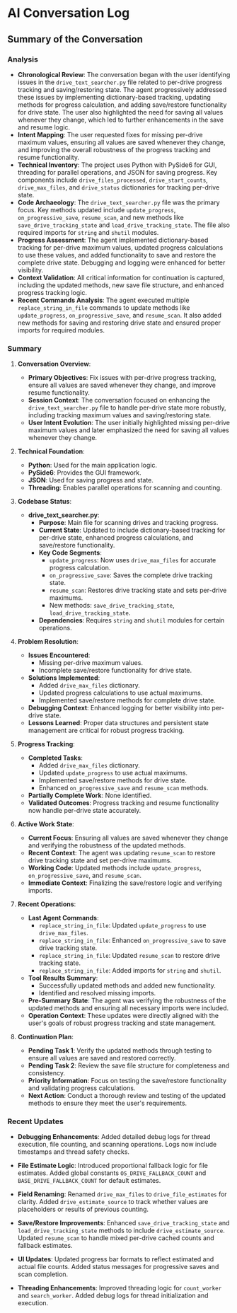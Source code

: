 # AI Conversation Log

## Summary of the Conversation

### Analysis
- **Chronological Review**: The conversation began with the user identifying issues in the `drive_text_searcher.py` file related to per-drive progress tracking and saving/restoring state. The agent progressively addressed these issues by implementing dictionary-based tracking, updating methods for progress calculation, and adding save/restore functionality for drive state. The user also highlighted the need for saving all values whenever they change, which led to further enhancements in the save and resume logic.
- **Intent Mapping**: The user requested fixes for missing per-drive maximum values, ensuring all values are saved whenever they change, and improving the overall robustness of the progress tracking and resume functionality.
- **Technical Inventory**: The project uses Python with PySide6 for GUI, threading for parallel operations, and JSON for saving progress. Key components include `drive_files_processed`, `drive_start_counts`, `drive_max_files`, and `drive_status` dictionaries for tracking per-drive state.
- **Code Archaeology**: The `drive_text_searcher.py` file was the primary focus. Key methods updated include `update_progress`, `on_progressive_save`, `resume_scan`, and new methods like `save_drive_tracking_state` and `load_drive_tracking_state`. The file also required imports for `string` and `shutil` modules.
- **Progress Assessment**: The agent implemented dictionary-based tracking for per-drive maximum values, updated progress calculations to use these values, and added functionality to save and restore the complete drive state. Debugging and logging were enhanced for better visibility.
- **Context Validation**: All critical information for continuation is captured, including the updated methods, new save file structure, and enhanced progress tracking logic.
- **Recent Commands Analysis**: The agent executed multiple `replace_string_in_file` commands to update methods like `update_progress`, `on_progressive_save`, and `resume_scan`. It also added new methods for saving and restoring drive state and ensured proper imports for required modules.

### Summary
1. **Conversation Overview**:
   - **Primary Objectives**: Fix issues with per-drive progress tracking, ensure all values are saved whenever they change, and improve resume functionality.
   - **Session Context**: The conversation focused on enhancing the `drive_text_searcher.py` file to handle per-drive state more robustly, including tracking maximum values and saving/restoring state.
   - **User Intent Evolution**: The user initially highlighted missing per-drive maximum values and later emphasized the need for saving all values whenever they change.

2. **Technical Foundation**:
   - **Python**: Used for the main application logic.
   - **PySide6**: Provides the GUI framework.
   - **JSON**: Used for saving progress and state.
   - **Threading**: Enables parallel operations for scanning and counting.

3. **Codebase Status**:
   - **drive_text_searcher.py**:
     - **Purpose**: Main file for scanning drives and tracking progress.
     - **Current State**: Updated to include dictionary-based tracking for per-drive state, enhanced progress calculations, and save/restore functionality.
     - **Key Code Segments**:
       - `update_progress`: Now uses `drive_max_files` for accurate progress calculation.
       - `on_progressive_save`: Saves the complete drive tracking state.
       - `resume_scan`: Restores drive tracking state and sets per-drive maximums.
       - New methods: `save_drive_tracking_state`, `load_drive_tracking_state`.
     - **Dependencies**: Requires `string` and `shutil` modules for certain operations.

4. **Problem Resolution**:
   - **Issues Encountered**:
     - Missing per-drive maximum values.
     - Incomplete save/restore functionality for drive state.
   - **Solutions Implemented**:
     - Added `drive_max_files` dictionary.
     - Updated progress calculations to use actual maximums.
     - Implemented save/restore methods for complete drive state.
   - **Debugging Context**: Enhanced logging for better visibility into per-drive state.
   - **Lessons Learned**: Proper data structures and persistent state management are critical for robust progress tracking.

5. **Progress Tracking**:
   - **Completed Tasks**:
     - Added `drive_max_files` dictionary.
     - Updated `update_progress` to use actual maximums.
     - Implemented save/restore methods for drive state.
     - Enhanced `on_progressive_save` and `resume_scan` methods.
   - **Partially Complete Work**: None identified.
   - **Validated Outcomes**: Progress tracking and resume functionality now handle per-drive state accurately.

6. **Active Work State**:
   - **Current Focus**: Ensuring all values are saved whenever they change and verifying the robustness of the updated methods.
   - **Recent Context**: The agent was updating `resume_scan` to restore drive tracking state and set per-drive maximums.
   - **Working Code**: Updated methods include `update_progress`, `on_progressive_save`, and `resume_scan`.
   - **Immediate Context**: Finalizing the save/restore logic and verifying imports.

7. **Recent Operations**:
   - **Last Agent Commands**:
     - `replace_string_in_file`: Updated `update_progress` to use `drive_max_files`.
     - `replace_string_in_file`: Enhanced `on_progressive_save` to save drive tracking state.
     - `replace_string_in_file`: Updated `resume_scan` to restore drive tracking state.
     - `replace_string_in_file`: Added imports for `string` and `shutil`.
   - **Tool Results Summary**:
     - Successfully updated methods and added new functionality.
     - Identified and resolved missing imports.
   - **Pre-Summary State**: The agent was verifying the robustness of the updated methods and ensuring all necessary imports were included.
   - **Operation Context**: These updates were directly aligned with the user's goals of robust progress tracking and state management.

8. **Continuation Plan**:
   - **Pending Task 1**: Verify the updated methods through testing to ensure all values are saved and restored correctly.
   - **Pending Task 2**: Review the save file structure for completeness and consistency.
   - **Priority Information**: Focus on testing the save/restore functionality and validating progress calculations.
   - **Next Action**: Conduct a thorough review and testing of the updated methods to ensure they meet the user's requirements.

### Recent Updates

- **Debugging Enhancements**: Added detailed debug logs for thread execution, file counting, and scanning operations. Logs now include timestamps and thread safety checks.

- **File Estimate Logic**: Introduced proportional fallback logic for file estimates. Added global constants `OS_DRIVE_FALLBACK_COUNT` and `BASE_DRIVE_FALLBACK_COUNT` for default estimates.

- **Field Renaming**: Renamed `drive_max_files` to `drive_file_estimates` for clarity. Added `drive_estimate_source` to track whether values are placeholders or results of previous counting.

- **Save/Restore Improvements**: Enhanced `save_drive_tracking_state` and `load_drive_tracking_state` methods to include `drive_estimate_source`. Updated `resume_scan` to handle mixed per-drive cached counts and fallback estimates.

- **UI Updates**: Updated progress bar formats to reflect estimated and actual file counts. Added status messages for progressive saves and scan completion.

- **Threading Enhancements**: Improved threading logic for `count_worker` and `search_worker`. Added debug logs for thread initialization and execution.
